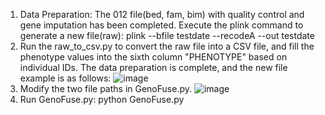 1. Data Preparation:
   The 012 file(bed, fam, bim) with quality control and gene imputation has been completed. Execute the plink command to generate a new file(raw):
     plink --bfile testdate --recodeA --out testdate
2. Run the raw_to_csv.py to convert the raw file into a CSV file, and fill the phenotype values into the sixth column "PHENOTYPE" based on individual IDs. The data preparation is complete, and the new file example is as follows:
   ![image](https://github.com/user-attachments/assets/b4702895-3b6a-4aca-927a-aecfdebfe2ed)
3. Modify the two file paths in GenoFuse.py.
   ![image](https://github.com/user-attachments/assets/e7f36ad9-8b8e-4378-81e8-f511c5a9d9c8)
4. Run GenoFuse.py: python GenoFuse.py

